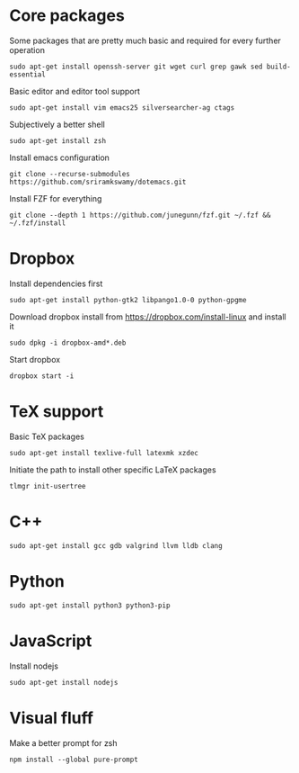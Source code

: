 # Core packages

Some packages that are pretty much basic and required for every further operation

```
sudo apt-get install openssh-server git wget curl grep gawk sed build-essential
```

Basic editor and editor tool support

```
sudo apt-get install vim emacs25 silversearcher-ag ctags
```

Subjectively a better shell

```
sudo apt-get install zsh
```

Install emacs configuration

```
git clone --recurse-submodules https://github.com/sriramkswamy/dotemacs.git
```

Install FZF for everything

```
git clone --depth 1 https://github.com/junegunn/fzf.git ~/.fzf && ~/.fzf/install
```

# Dropbox

Install dependencies first

```
sudo apt-get install python-gtk2 libpango1.0-0 python-gpgme
```

Download dropbox install from https://dropbox.com/install-linux and install it

```
sudo dpkg -i dropbox-amd*.deb
```

Start dropbox

```
dropbox start -i
```

# TeX support

Basic TeX packages

```
sudo apt-get install texlive-full latexmk xzdec
```

Initiate the path to install other specific LaTeX packages

```
tlmgr init-usertree
```

# C++

```
sudo apt-get install gcc gdb valgrind llvm lldb clang
```

# Python

```
sudo apt-get install python3 python3-pip
```

# JavaScript

Install nodejs

```
sudo apt-get install nodejs
```

# Visual fluff

Make a better prompt for zsh

```
npm install --global pure-prompt
```
